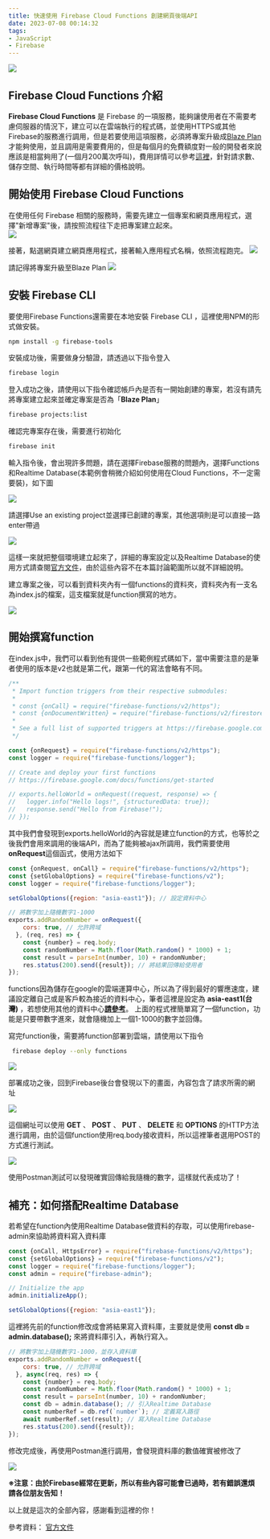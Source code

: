 ```yaml
---
title: 快速使用 Firebase Cloud Functions 創建網頁後端API
date: 2023-07-08 00:14:32
tags:
- JavaScript
- Firebase
---
```


![](cover.jpg)

## Firebase Cloud Functions 介紹

**Firebase Cloud Functions** 是 Firebase 的一項服務，能夠讓使用者在不需要考慮伺服器的情況下，建立可以在雲端執行的程式碼，並使用HTTPS或其他Firebase的服務進行調用，<!-- more -->但是若要使用這項服務，必須將專案升級成[Blaze Plan](https://firebase.google.com/pricing)才能夠使用，並且調用是需要費用的，但是每個月的免費額度對一般的開發者來說應該是相當夠用了(一個月200萬次呼叫)，費用詳情可以參考[這裡](https://firebase.google.com/pricing)，針對請求數、儲存空間、執行時間等都有詳細的價格說明。

## 開始使用 Firebase Cloud Functions

在使用任何 Firebase 相關的服務時，需要先建立一個專案和網頁應用程式，選擇"新增專案"後，請按照流程往下走把專案建立起來。
\
![](firebase1.png)

接著，點選網頁建立網頁應用程式，接著輸入應用程式名稱，依照流程跑完。
![](firebase5.png)

請記得將專案升級至Blaze Plan
![](firebase6.png)

## 安裝 Firebase CLI

要使用Firebase Functions還需要在本地安裝 Firebase CLI ，這裡使用NPM的形式做安裝。

```bash
npm install -g firebase-tools
```

安裝成功後，需要做身分驗證，請透過以下指令登入

```bash
firebase login
```

登入成功之後，請使用以下指令確認帳戶內是否有一開始創建的專案，若沒有請先將專案建立起來並確定專案是否為「**Blaze Plan**」

```bash
firebase projects:list
```

確認完專案存在後，需要進行初始化

```bash
firebase init
```

輸入指令後，會出現許多問題，請在選擇Firebase服務的問題內，選擇Functions和Realtime Database(本範例會稍微介紹如何使用在Cloud Functions，不一定需要裝)，如下圖

![](firebase2.png)

請選擇Use an existing project並選擇已創建的專案，其他選項則是可以直接一路enter帶過

![](firebase3.png)

這樣一來就把整個環境建立起來了，詳細的專案設定以及Realtime Database的使用方式請查閱[官方文件](https://firebase.google.com/docs/build?authuser=0&hl=zh-tw)，由於這些內容不在本篇討論範圍所以就不詳細說明。

建立專案之後，可以看到資料夾內有一個functions的資料夾，資料夾內有一支名為index.js的檔案，這支檔案就是function撰寫的地方。

![](firebase4.png)

## 開始撰寫function

在index.js中，我們可以看到他有提供一些範例程式碼如下，當中需要注意的是筆者使用的版本是v2也就是第二代，跟第一代的寫法會略有不同。

``` javascript
/**
 * Import function triggers from their respective submodules:
 *
 * const {onCall} = require("firebase-functions/v2/https");
 * const {onDocumentWritten} = require("firebase-functions/v2/firestore");
 *
 * See a full list of supported triggers at https://firebase.google.com/docs/functions
 */

const {onRequest} = require("firebase-functions/v2/https");
const logger = require("firebase-functions/logger");

// Create and deploy your first functions
// https://firebase.google.com/docs/functions/get-started

// exports.helloWorld = onRequest((request, response) => {
//   logger.info("Hello logs!", {structuredData: true});
//   response.send("Hello from Firebase!");
// });
```

其中我們會發現到exports.helloWorld的內容就是建立function的方式，也等於之後我們會用來調用的後端API，而為了能夠被ajax所調用，我們需要使用**onRequest**這個函式，使用方法如下

``` javascript
const {onRequest, onCall} = require("firebase-functions/v2/https");
const {setGlobalOptions} = require("firebase-functions/v2");
const logger = require("firebase-functions/logger");

setGlobalOptions({region: "asia-east1"}); // 設定資料中心

// 將數字加上隨機數字1-1000
exports.addRandomNumber = onRequest({
    cors: true, // 允許跨域
  }, (req, res) => {
    const {number} = req.body;
    const randomNumber = Math.floor(Math.random() * 1000) + 1;
    const result = parseInt(number, 10) + randomNumber;
    res.status(200).send({result}); // 將結果回傳給使用者
});

```

functions因為儲存在google的雲端運算中心，所以為了得到最好的響應速度，建議設定離自己或是客戶較為接近的資料中心，筆者這裡是設定為 **asia-east1(台灣)** ，若想使用其他的資料中心[**請參考**](https://firebase.google.com/docs/functions/locations)。
上面的程式裡簡單寫了一個function，功能是只要帶數字進來，就會隨機加上一個1-1000的數字並回傳。

寫完function後，需要將function部署到雲端，請使用以下指令

``` bash
 firebase deploy --only functions
```

![](firebase7.png)

部署成功之後，回到Firebase後台會發現以下的畫面，內容包含了請求所需的網址

![](firebase8.png)

這個網址可以使用 **GET** 、 **POST** 、 **PUT** 、 **DELETE** 和 **OPTIONS** 的HTTP方法進行調用，由於這個function使用req.body接收資料，所以這裡筆者選用POST的方式進行測試。

![](firebase9.png)

使用Postman測試可以發現確實回傳給我隨機的數字，這樣就代表成功了！

## 補充：如何搭配Realtime Database

若希望在function內使用Realtime Database做資料的存取，可以使用firebase-admin來協助將資料寫入資料庫

```javascript
const {onCall, HttpsError} = require("firebase-functions/v2/https");
const {setGlobalOptions} = require("firebase-functions/v2");
const logger = require("firebase-functions/logger");
const admin = require("firebase-admin");

// Initialize the app
admin.initializeApp();

setGlobalOptions({region: "asia-east1"});
```

這裡將先前的function修改成會將結果寫入資料庫，主要就是使用 **const db = admin.database();** 來將資料庫引入，再執行寫入。

``` javascript
// 將數字加上隨機數字1-1000，並存入資料庫
exports.addRandomNumber = onRequest({
    cors: true, // 允許跨域
  }, async(req, res) => {
    const {number} = req.body;
    const randomNumber = Math.floor(Math.random() * 1000) + 1;
    const result = parseInt(number, 10) + randomNumber;
    const db = admin.database(); // 引入Realtime Database
    const numberRef = db.ref(`number`); // 定義寫入路徑
    await numberRef.set(result); // 寫入Realtime Database
    res.status(200).send({result});
});
```

修改完成後，再使用Postman進行調用，會發現資料庫的數值確實被修改了

![](firebase10.png)

**※注意：由於Firebase經常在更新，所以有些內容可能會已過時，若有錯誤還煩請各位朋友告知！**

以上就是這次的全部內容，感謝看到這裡的你！

參考資料：
[官方文件](https://firebase.google.com/docs/functions)